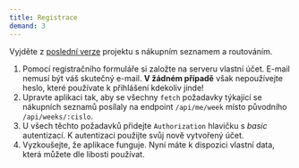 ```yaml
---
title: Registrace
demand: 3
---
```


Vyjděte z [poslední verze](https://github.com/Czechitas-podklady-WEB/prvni-komponenta/tree/routing) projektu s nákupním seznamem a routováním.

1. Pomocí registračního formuláře si založte na serveru vlastní účet. E-mail nemusí být váš skutečný e-mail. **V žádném případě** však nepoužívejte heslo, které používate k přihlášení kdekoliv jinde!
1. Upravte aplikaci tak, aby se všechny `fetch` požadavky týkající se nákupních seznamů posílaly na endpoint `/api/me/week` místo původního `/api/weeks/:cislo`.
1. U všech těchto požadavků přidejte `Authorization` hlavičku s *basic* autentizací. K autentizaci použijte svůj nově vytvořený účet.
1. Vyzkoušejte, že aplikace funguje. Nyní máte k dispozici vlastní data, která můžete dle libosti používat.
